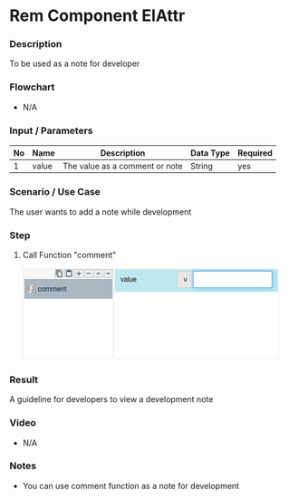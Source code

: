 # Rem Component ElAttr

### Description

To be used as a note for developer

### Flowchart

- N/A

### Input / Parameters

| No | Name | Description | Data Type | Required |
| ------ | ------ | ------ |------ | ------ |
| 1 | value | The value as a comment or note | String | yes |


### Scenario / Use Case

The user wants to add a note while development 

### Step

1. Call Function "comment"

     ![](../../../../document/function/App/comment/comment.png?raw=true)


### Result

A guideline for developers to view a development note 

### Video

- N/A

### Notes

- You can use comment function as a note for development